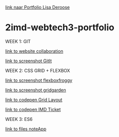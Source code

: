 [link naar Portfolio Lisa Deroose](https://github.com/r0423168/2imd-webtech3-portfolio)
# 2imd-webtech3-portfolio

WEEK 1: GIT

[link to website collaboration](https://github.com/wakoodi/2imd-webtech3-lab1.git)

[link to screenshot GitIt](Lab1-git/git-screenshot.png)

WEEK 2: CSS GRID + FLEXBOX

[link to screenshot flexboxfroggy](Lab2/FlexboxFroggy_Screenshot_Lisa.png)

[link to screenshot gridgarden](Lab2/GridGarden_Screenshot_Lisa.png)

[link to codepen Grid Layout](https://codepen.io/lisa-esd/pen/eYNvPZJ)

[link to codepen IMD Ticket](https://codepen.io/lisa-esd/pen/jOPmypw)

WEEK 3: ES6

[link to files noteApp](https://github.com/r0423168/2imd-webtech3-portfolio/tree/master/Lab3)
